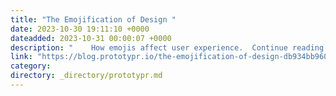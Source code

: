 ```yaml
---
title: "The Emojification of Design "
date: 2023-10-30 19:11:10 +0000
dateadded: 2023-10-31 00:00:07 +0000
description: "    How emojis affect user experience.  Continue reading on Prototypr »  "
link: "https://blog.prototypr.io/the-emojification-of-design-db934bb960f3?source=rss----eb297ea1161a---4"
category:
directory: _directory/prototypr.md
---
```

